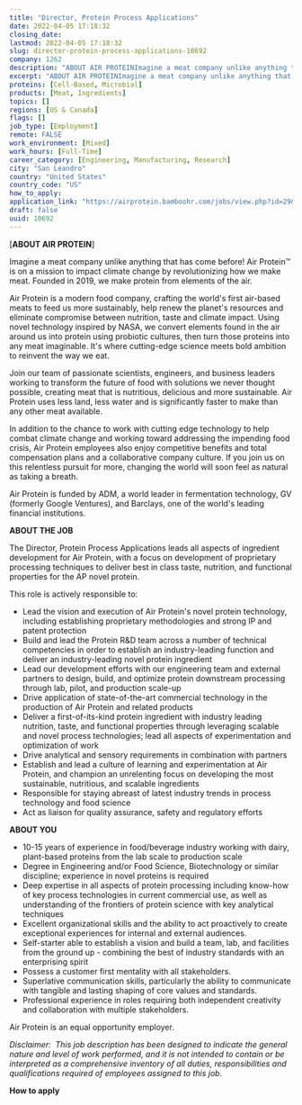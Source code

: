 ```yaml
---
title: "Director, Protein Process Applications"
date: 2022-04-05 17:18:32
closing_date: 
lastmod: 2022-04-05 17:18:32
slug: director-protein-process-applications-10692
company: 1262
description: "ABOUT AIR PROTEINImagine a meat company unlike anything that has come before! Air Protein™ is on a mission to impact climate change by revolutionizing how we make meat. Founded in 2019, we make protein from elements of the air."
excerpt: "ABOUT AIR PROTEINImagine a meat company unlike anything that has come before! Air Protein™ is on a mission to impact climate change by revolutionizing how we make meat. Founded in 2019, we make protein from elements of the air."
proteins: [Cell-Based, Microbial]
products: [Meat, Ingredients]
topics: []
regions: [US & Canada]
flags: []
job_type: [Employment]
remote: FALSE
work_environment: [Mixed]
work_hours: [Full-Time]
career_category: [Engineering, Manufacturing, Research]
city: "San Leandro"
country: "United States"
country_code: "US"
how_to_apply: 
application_link: "https://airprotein.bamboohr.com/jobs/view.php?id=29&source=aWQ9MzE%3D"
draft: false
uuid: 10692
---
```

[**ABOUT AIR PROTEIN**]

Imagine a meat company unlike anything that has come before! Air
Protein™ is on a mission to impact climate change by revolutionizing how
we make meat. Founded in 2019, we make protein from elements of the air.

Air Protein is a modern food company, crafting the world's first
air-based meats to feed us more sustainably, help renew the planet's
resources and eliminate compromise between nutrition, taste and climate
impact. Using novel technology inspired by NASA, we convert elements
found in the air around us into protein using probiotic cultures, then
turn those proteins into any meat imaginable. It's where cutting-edge
science meets bold ambition to reinvent the way we eat.

Join our team of passionate scientists, engineers, and business leaders
working to transform the future of food with solutions we never thought
possible, creating meat that is nutritious, delicious and more
sustainable. Air Protein uses less land, less water and is significantly
faster to make than any other meat available.

In addition to the chance to work with cutting edge technology to help
combat climate change and working toward addressing the impending food
crisis, Air Protein employees also enjoy competitive benefits and total
compensation plans and a collaborative company culture. If you join us
on this relentless pursuit for more, changing the world will soon feel
as natural as taking a breath.

Air Protein is funded by ADM, a world leader in fermentation technology,
GV (formerly Google Ventures), and Barclays, one of the world's leading
financial institutions.

**ABOUT THE JOB**

The Director, Protein Process Applications leads all aspects of
ingredient development for Air Protein, with a focus on development of
proprietary processing techniques to deliver best in class taste,
nutrition, and functional properties for the AP novel protein.  

This role is actively responsible to:

-   Lead the vision and execution of Air Protein's novel protein
    technology, including establishing proprietary methodologies and
    strong IP and patent protection 
-   Build and lead the Protein R&D team across a number of technical
    competencies in order to establish an industry-leading function and
    deliver an industry-leading novel protein ingredient
-   Lead our development efforts with our engineering team and external
    partners to design, build, and optimize protein downstream
    processing through lab, pilot, and production scale-up
-   Drive application of state-of-the-art commercial technology in the
    production of Air Protein and related products
-   Deliver a first-of-its-kind protein ingredient with industry leading
    nutrition, taste, and functional properties through leveraging
    scalable and novel process technologies; lead all aspects of
    experimentation and optimization of work 
-   Drive analytical and sensory requirements in combination with
    partners  
-   Establish and lead a culture of learning and experimentation at Air
    Protein, and champion an unrelenting focus on developing the most
    sustainable, nutritious, and scalable ingredients 
-   Responsible for staying abreast of latest industry trends in process
    technology and food science
-   Act as liaison for quality assurance, safety and regulatory efforts 

**ABOUT YOU**

-   10-15 years of experience in food/beverage industry working with
    dairy, plant-based proteins from the lab scale to production scale
-   Degree in Engineering and/or Food Science, Biotechnology or similar
    discipline; experience in novel proteins is required
-   Deep expertise in all aspects of protein processing including
    know-how of key process technologies in current commercial use, as
    well as understanding of the frontiers of protein science with key
    analytical techniques
-   Excellent organizational skills and the ability to act proactively
    to create exceptional experiences for internal and external
    audiences.
-   Self-starter able to establish a vision and build a team, lab, and
    facilities from the ground up - combining the best of industry
    standards with an enterprising spirit
-   Possess a customer first mentality with all stakeholders.
-   Superlative communication skills, particularly the ability to
    communicate with tangible and lasting shaping of core values and
    standards.  
-   Professional experience in roles requiring both independent
    creativity and collaboration with multiple stakeholders.

Air Protein is an equal opportunity employer.

*Disclaimer:  This job description has been designed to indicate the
general nature and level of work performed, and it is not intended to
contain or be interpreted as a comprehensive inventory of all duties,
responsibilities and qualifications required of employees assigned to
this job.*


**How to apply**



